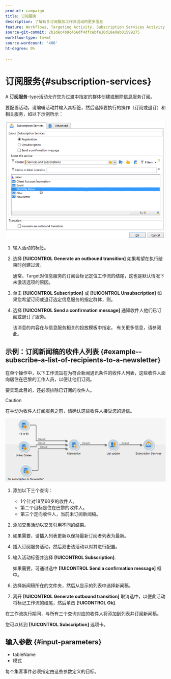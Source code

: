 ```yaml
---
product: campaign
title: 订阅服务
description: 了解有关订阅服务工作流活动的更多信息
feature: Workflows, Targeting Activity, Subscription Services Activity
source-git-commit: 2b1dec4b9c456df4dfcebfe10d18e0ab01599275
workflow-type: tm+mt
source-wordcount: '406'
ht-degree: 0%

---
```


# 订阅服务{#subscription-services}



A **订阅服务**-type活动允许您为过渡中指定的群体创建或删除信息服务订阅。

要配置活动，请编辑活动并输入其标签，然后选择要执行的操作（订阅或退订）和相关服务，如以下示例所示：

![](assets/edit_service_inscription.png)

1. 输入活动的标签。
1. 选择 **[!UICONTROL Generate an outbound transition]** 如果希望在执行结束时创建过渡。

   通常，Target对信息服务的订阅会标记定位工作流的结尾，这也是默认情况下未激活选项的原因。

1. 单击 **[!UICONTROL Subscription]** 或 **[!UICONTROL Unsubscription]** 如果您希望订阅或退订选定信息服务的指定群体，则。
1. 选择 **[!UICONTROL Send a confirmation message]** 通知收件人他们已订阅或退订了服务。

   该消息的内容在与信息服务相关的投放模板中指定。 有关更多信息，请参阅此。

## 示例：订阅新闻稿的收件人列表 {#example--subscribe-a-list-of-recipients-to-a-newsletter}

在单个操作中，以下工作流旨在为符合新闻通讯条件的收件人列表，这些收件人面向居住在巴黎的工作人员，以便让他们订阅。

要实现此目的，还必须排除已订阅的收件人。

>[!CAUTION]
>
>在手动为收件人订阅服务之前，请确认这些收件人接受您的通信。

![](assets/subscription_services_example.png)

1. 添加以下三个查询：

   * 1个针对18至60岁的收件人。
   * 第二个目标是住在巴黎的收件人。
   * 第三个定向收件人，当前未订阅新闻稿。

1. 添加交集活动以交叉引用不同的结果。
1. 如果需要，请插入列表更新以保持最新订阅者列表为最新。
1. 插入订阅服务活动，然后双击该活动以对其进行配置。
1. 输入活动标签并选择 **[!UICONTROL Subscription]**.

   如果需要，可通过选中 **[!UICONTROL Send a confirmation message]** 框中。

1. 选择新闻稿所在的文件夹，然后从显示的列表中选择新闻稿。
1. 离开 **[!UICONTROL Generate outbound transition]** 取消选中，以便此活动将标记工作流的结尾，然后单击 **[!UICONTROL Ok]**.

在工作流执行期间，与所有三个查询对应的收件人将添加到列表并订阅新闻稿。

您可以转到 **[!UICONTROL Subscription]** 选项卡。

## 输入参数 {#input-parameters}

* tableName
* 模式

每个集客事件必须指定由这些参数定义的目标。

